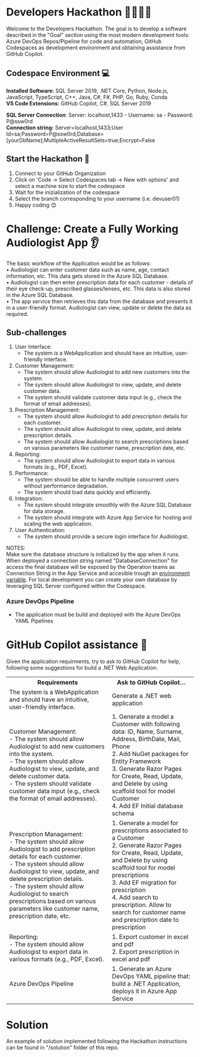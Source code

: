 # Developers Hackathon 🧑‍💻👩‍💻
Welcome to the Developers Hackathon. The goal is to develop a software described in the "Goal" section using the most modern development tools: Azure DevOps Repos/Pipeline for code and automation, GitHub Codespaces as development environment and obtaining assistance from GitHub Copilot.

## Codespace Environment 💻
**Installed Software:** SQL Server 2019, .NET Core, Python, Node.js, JavaScript, TypeScript, C++, Java, C#, F#,  PHP, Go, Ruby, Conda  
**VS Code Extensions:** GitHub Copilot, C#, SQL Server 2019  

**SQL Server Connection**: Server: localhost,1433 - Username: sa - Password: P@ssw0rd  
**Connection string:**  Server=localhost,1433;User Id=sa;Password=P@ssw0rd;Database=[yourDbName];MultipleActiveResultSets=true;Encrypt=False

## Start the Hackathon 🏁
1) Connect to your GitHub Organization
2) Click on 'Code -> Select Codespaces tab -> New with options' and select a machine size to start the codespace
3) Wait for the inizialization of the codespace
4) Select the branch corresponding to your username (i.e. devuser01)
5) Happy coding 😊

# Challenge: Create a Fully Working Audiologist App 👂

The basic workflow of the Application would be as follows:  
	• Audiologist can enter customer data such as name, age, contact information, etc. This data gets stored in the Azure SQL Database.  
	• Audiologist can then enter prescription data for each customer - details of their eye check-up, prescribed glasses/lenses, etc. This data is also stored in the Azure SQL Database.  
	• The app service then retrieves this data from the database and presents it in a user-friendly format. Audiologist can view, update or delete the data as required.  

## Sub-challenges ## 

1. User Interface:
   - The system is a WebApplication and should have an intuitive, user-friendly interface.
2. Customer Management:
   - The system should allow Audiologist to add new customers into the system.
   - The system should allow Audiologist to view, update, and delete customer data.
   - The system should validate customer data input (e.g., check the format of email addresses).
3. Prescription Management:
   - The system should allow Audiologist to add prescription details for each customer.
   - The system should allow Audiologist to view, update, and delete prescription details.
   - The system should allow Audiologist to search prescriptions based on various parameters like customer name, prescription date, etc.
4. Reporting:
   - The system should allow Audiologist to export data in various formats (e.g., PDF, Excel).
5. Performance:
   - The system should be able to handle multiple concurrent users without performance degradation.
   - The system should load data quickly and efficiently.
6. Integration:
   - The system should integrate smoothly with the Azure SQL Database for data storage.
   - The system should integrate with Azure App Service for hosting and scaling the web application.
7. User Authentication:
   - The system should provide a secure login interface for Audiologist.

NOTES:  
Make sure the database structure is initialized by the app when it runs. When deployed a connection string named "DatabaseConnection" for access the final database will be exposed by the Operation teams as Connection String in the App Service and accesible trough an [environment variable](https://learn.microsoft.com/en-us/azure/app-service/configure-common?tabs=portal#configure-connection-strings). For local development you can create your own database by leveraging SQL Server configured within the Codespace.

### Azure DevOps Pipeline
- The application must be build and deployed with the Azure DevOps YAML Pipelines

# GitHub Copilot assistance 🤖
Given the application requirments, try to ask to GitHub Copilot for help, following some suggestions for build a .NET Web Application:
<table>
	<tr><th>Requirements</th><th>Ask to GitHub Copilot…</th></tr>
	<tr>
		<td>The system is a WebApplication and should have an intuitive, user-friendly interface.</td>
		<td>Generate a .NET web application</td></tr>
	<tr>
		<td>Customer Management: <br>
		- The system should allow Audiologist to add new customers into the system. <br>
		- The system should allow Audiologist to view, update, and delete customer data. <br>
		- The system should validate customer data input (e.g., check the format of email addresses). <br>
		</td>
		<td>
		1. Generate a model a Customer with following data: ID, Name, Surname, Address, BirthDate, Mail, Phone  <br>
		2. Add NuGet packages for Entity Framework  <br>
		3. Generate Razor Pages for Create, Read, Update, and Delete by using scaffold tool for model Customer  <br>
		4. Add EF Initial database schema  <br>
		</td>
	</tr>
	<tr>
		<td>Prescription Management: <br>
		- The system should allow Audiologist to add prescription details for each customer. <br>
		- The system should allow Audiologist to view, update, and delete prescription details. <br>
		- The system should allow Audiologist to search prescriptions based on various parameters like customer name, prescription date, etc. <br>
		</td>
		<td>
		1. Generate a model for prescriptions associated to a Customer <br>
		2. Generate Razor Pages for Create, Read, Update, and Delete by using scaffold tool for model prescriptions <br>
		3. Add EF migration for prescription <br>
		4. Add search to prescription. Allow to search for customer name and prescription date to prescription <br>
		</td>
	</tr>
	<tr>
		<td>
		Reporting: <br>
		- The system should allow Audiologist to export data in various formats (e.g., PDF, Excel). 
		</td>
		<td>
		1. Export customer in excel and pdf<br>
		2. Export prescription in excel and pdf
		</td>
	</tr>
	 <tr>
		<td>
		    Azure DevOps Pipeline
		</td>
		<td>
		1. Generate an Azure DevOps YAML pipeline that: build a .NET Application, deploys it in Azure App Service
		</td>
	</tr>
</table>

# Solution
An example of solution implemented following the Hackathon instructions can be found in "/solution" folder of this repo. 